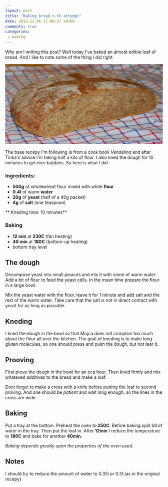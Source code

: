 ```yaml
---
layout: post
title: "Baking bread n-th attempt"
date: 2013-12-06 21:08:27 +0100
comments: true
categories: 
 - baking 
---
```


Why am I writing this post? Well today I've baked an almost edible loaf of bread. And I like to note some of the thing I did right.

!["almost edible loaf of bread"](/images/bread01.jpg)
 
The base recepy I'm following is from a cook book *Vendelina* and after Tinka's advice I'm taking half a kilo of flour. I also kned the dough for 10 miniutes to get nice bubbles. So here is what I did

### Ingredients: ###

 * **500g** of wholewheat flour mixed with white **flour**
 * **0.4l** of warm **water**
 * **20g** of **yeast** (half of a 40g packet)
 * **4g** of **salt** (one teaspoon)

** Kneding time: 10 minutes**

### Baking 

 * **12 min** at **230C** (fan heating)
 * **40 min** at **180C** (bottom-up heating)
 * bottom tray level 

The dough
----------

Decompose yeast into small pieaces and mix it with some of warm water. Add a bit of flour to feed the yeast cells. In the mean time prepare the flour in a large bowl.

Mix the yeast water with the flour, leave it for 1 minute and add salt and the rest of the warm water. Take care that the salt is not in direct contact with yeast for as long as possible.

Kneding
---------

I kned the dough in the bowl so that Mojca does not complain too much about the flour all over the kitchen. The goal of kneding is to make long gluten molecules, so one should press and push the dough, but not tear it. 

Prooving
--------

First prove the dough in the bowl for an cca hour. Then kned firmly and mix whateved additives to the bread and make a loaf. 

Dont forget to make a cross with a knife before putting the loaf to second proving. And one should be _patient_ and wait long enough, so the lines in the cross are wide.  

Baking
------

Put a tray at the bottom. Preheat the oven to **250C**. Before baking spill 1dl of water in the tray. Then put the loaf in.
After **12min** I reduce the temperature to **180C** and bake for another **40min**.

*Baking depends greatly upon the properties of the oven used.* 

Notes
-----
I should try to reduce the amount of water to 0.35l or 0.3l (as in the original recepy)
